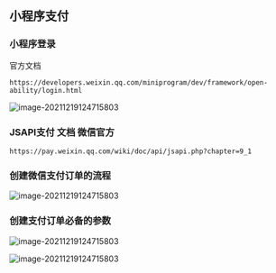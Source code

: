 ## 小程序支付

### 小程序登录

官方文档

`https://developers.weixin.qq.com/miniprogram/dev/framework/open-ability/login.html`



![image-20211219124715803](https://bclz_xc.gitee.io/lilj_01-static/pay/%E5%BE%AE%E4%BF%A1%E5%B0%8F%E7%A8%8B%E5%BA%8F%E7%99%BB%E5%BD%95%E8%AF%B4%E6%98%8E%E6%96%87%E6%A1%A3.jpg)





### JSAPI支付 文档 微信官方

`https://pay.weixin.qq.com/wiki/doc/api/jsapi.php?chapter=9_1`



### 创建微信支付订单的流程

![image-20211219124715803](https://bclz_xc.gitee.io/lilj_01-static/pay/%E5%88%9B%E5%BB%BA%E5%BE%AE%E4%BF%A1%E6%94%AF%E4%BB%98%E8%AE%A2%E5%8D%95%E7%9A%84%E6%B5%81%E7%A8%8B.jpg)

### 创建支付订单必备的参数



![image-20211219124715803](https://bclz_xc.gitee.io/lilj_01-static/pay/%E5%88%9B%E5%BB%BA%E6%94%AF%E4%BB%98%E8%AE%A2%E5%8D%95%E5%BF%85%E5%A4%87%E7%9A%84%E5%8F%82%E6%95%B0-%E5%9B%BE1.jpg)

![image-20211219124715803](https://bclz_xc.gitee.io/lilj_01-static/pay/%E5%88%9B%E5%BB%BA%E6%94%AF%E4%BB%98%E8%AE%A2%E5%8D%95%E5%BF%85%E5%A4%87%E7%9A%84%E5%8F%82%E6%95%B0-%E5%9B%BE2.jpg)
